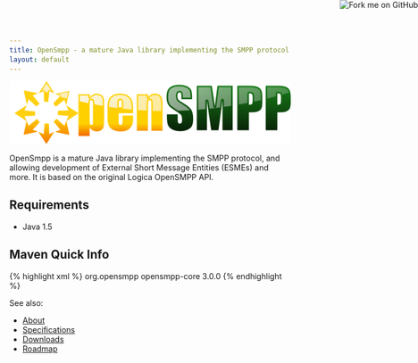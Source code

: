 ```yaml
---
title: OpenSmpp - a mature Java library implementing the SMPP protocol
layout: default
---
```


<a href="https://github.com/OpenSmpp/opensmpp">
	<img style="position: absolute; top: 0; right: 0; border: 0;" src="https://s3.amazonaws.com/github/ribbons/forkme_right_red_aa0000.png" alt="Fork me on GitHub">
</a>

![OpenSmpp Logo](./images/opensmpp.png)

OpenSmpp is a mature Java library implementing the SMPP protocol,
and allowing development of External Short Message Entities (ESMEs)
and more. It is based on the original Logica OpenSMPP API.

## Requirements

 *  Java 1.5

## Maven Quick Info

{% highlight xml %}
<dependency>
	<groupId>org.opensmpp</groupId>
	<artifactId>opensmpp-core</artifactId>
	<version>3.0.0</version>
</dependency>
{% endhighlight %}

See also:

 *  [About](./about.html)
 *  [Specifications](./specifications.html)
 *  [Downloads](./downloads.html)
 *  [Roadmap](./roadmap.html)
